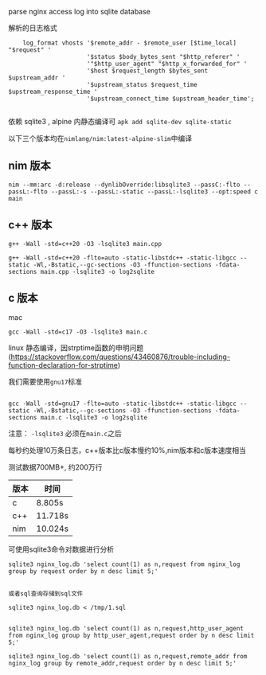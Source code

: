 

parse nginx access log into sqlite database

解析的日志格式
```
    log_format vhosts '$remote_addr - $remote_user [$time_local] "$request" '
                      '$status $body_bytes_sent "$http_referer" '
                      '"$http_user_agent" "$http_x_forwarded_for" '
                      '$host $request_length $bytes_sent $upstream_addr '
                      '$upstream_status $request_time $upstream_response_time '
                      '$upstream_connect_time $upstream_header_time';


```

依赖 sqlite3 , alpine 内静态编译可 `apk add sqlite-dev sqlite-static`

以下三个版本均在`nimlang/nim:latest-alpine-slim`中编译

## nim 版本

```
nim --mm:arc -d:release --dynlibOverride:libsqlite3 --passC:-flto --passL:-flto --passL:-s --passL:-static --passL:-lsqlite3 --opt:speed c main
```


## c++ 版本


```
g++ -Wall -std=c++20 -O3 -lsqlite3 main.cpp

g++ -Wall -std=c++20 -flto=auto -static-libstdc++ -static-libgcc --static -Wl,-Bstatic,--gc-sections -O3 -ffunction-sections -fdata-sections main.cpp -lsqlite3 -o log2sqlite
```

## c 版本


mac
```
gcc -Wall -std=c17 -O3 -lsqlite3 main.c
```

linux 静态编译，因strptime函数的申明问题(https://stackoverflow.com/questions/43460876/trouble-including-function-declaration-for-strptime)

我们需要使用`gnu17`标准
```

gcc -Wall -std=gnu17 -flto=auto -static-libstdc++ -static-libgcc --static -Wl,-Bstatic,--gc-sections -O3 -ffunction-sections -fdata-sections main.c -lsqlite3 -o log2sqlite

```

注意： `-lsqlite3` 必须在`main.c`之后


每秒约处理10万条日志，c++版本比c版本慢约10%,nim版本和c版本速度相当


测试数据700MB+, 约200万行

| 版本  | 时间  |
| ------ | ------    |
| c     | 8.805s     |
| c++   | 11.718s    |
| nim   | 10.024s    |

可使用sqlite3命令对数据进行分析

```
sqlite3 nginx_log.db 'select count(1) as n,request from nginx_log group by request order by n desc limit 5;'


或者sql查询存储到sql文件

sqlite3 nginx_log.db < /tmp/1.sql 


sqlite3 nginx_log.db 'select count(1) as n,request,http_user_agent from nginx_log group by http_user_agent,request order by n desc limit 5;'

sqlite3 nginx_log.db 'select count(1) as n,request,remote_addr from nginx_log group by remote_addr,request order by n desc limit 5;'

```
